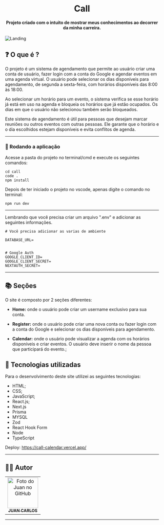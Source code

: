 <h1 align="center">
  <br>Call
</h1>

<h4 align="center">
  Projeto criado com o intuito de mostrar meus conhecimentos ao decorrer da minha carreira.
</h4>

![Landing](https://user-images.githubusercontent.com/86435195/236067414-ef58987a-127f-4c10-8ae8-eb641d0ffa9a.png)


## ❓ O que é ?

O projeto é um sistema de agendamento que permite ao usuário criar uma conta de usuário, fazer login com a conta do Google e agendar eventos em uma agenda virtual. O usuário pode selecionar os dias disponíveis para agendamento, de segunda a sexta-feira, com horários disponíveis das 8:00 às 18:00.

Ao selecionar um horário para um evento, o sistema verifica se esse horário já está em uso na agenda e bloqueia os horários que já estão ocupados. Os dias em que o usuário não selecionou também serão bloqueados.

Este sistema de agendamento é útil para pessoas que desejam marcar reuniões ou outros eventos com outras pessoas. Ele garante que o horário e o dia escolhidos estejam disponíveis e evita conflitos de agenda.
<hr>

<h3>🧭 Rodando a aplicação</h3>

<span class="pl-c"><span class="pl-c"></span> Acesse a pasta do projeto no terminal/cmd e execute os seguintes comandos:</span>

```
cd call
code .
npm install
```
<span class="pl-c"><span class="pl-c"></span>Depois de ter iniciado o projeto no vscode, apenas digite o comando no terminal:</span>

```
npm run dev
```
<hr>

<span class="pl-c"><span class="pl-c"></span>Lembrando que você precisa criar um arquivo ".env" e adicionar as seguintes informações.</span>

```
# Você precisa adicionar as varias de ambiente

DATABASE_URL=


# Google Auth
GOOGLE_CLIENT_ID=
GOOGLE_CLIENT_SECRET=
NEXTAUTH_SECRET=
```
<hr>


## 📚 Seções
O site é composto por 2 seções diferentes:

- **Home:** onde o usuário pode criar um username exclusivo para sua conta.


- **Register:** onde o usuário pode criar uma nova conta ou fazer login com a conta do Google e selecionar os dias disponíveis para agendamento.

- **Calendar:** onde o usuário pode visualizar a agenda com os horários disponíveis e criar eventos. O usuário deve inserir o nome da pessoa que participará do evento.;

## 💼 Tecnologias utilizadas
Para o desenvolvimento deste site utilizei as seguintes tecnologias:

- HTML;
- CSS;
- JavaScript;
- React.js;
- Next.js
- Prisma
- MYSQL
- Zod
- React Hook Form
- Node
- TypeScript

Deploy: https://call-calendar.vercel.app/



---

## 👨‍💻 Autor<br>
<table>
  <tr>
    <td align="center">
      <a href="https://github.com/JuanCarllos13">
        <img src="https://github.com/JuanCarllos13.png" height="100px" alt="Foto do Juan no GitHub"/><br>
        <sub>
          <b>JUAN CARLOS</b>
        </sub>
      </a>
    </td>
  </tr>
</table>
</table>
<hr>
